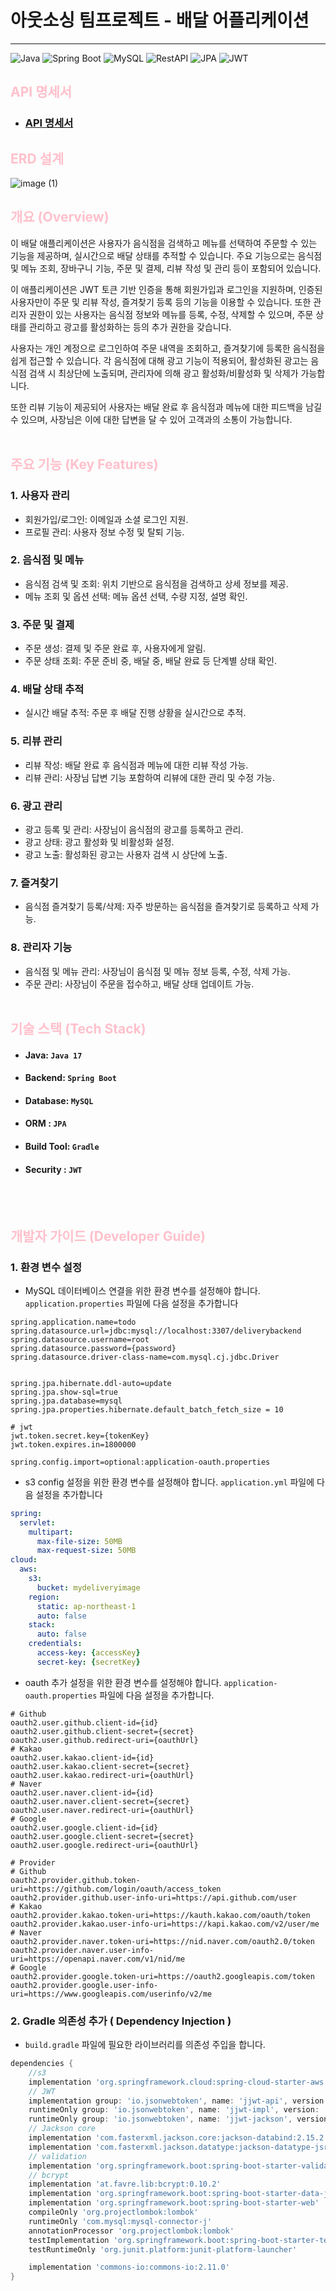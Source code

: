 # 아웃소싱 팀프로젝트 - 배달 어플리케이션

------------------------------------------------------------------------
![Java](https://img.shields.io/badge/Java-17-blue)
![Spring Boot](https://img.shields.io/badge/Spring%20Boot-3.3.4-brightgreen)
![MySQL](https://img.shields.io/badge/MySQL-8.0-lightblue)
![RestAPI](https://img.shields.io/badge/RestAPI-red)
![JPA](https://img.shields.io/badge/JPA-orange)
![JWT](https://img.shields.io/badge/JWT-blue)



## <span style="color: pink"> API 명세서
- ### [API 명세서](https://www.notion.so/teamsparta/12-12a2dc3ef5148094aa4bc1d46427d84a#12a2dc3ef51481edae09d1c02c9d635b)

## <span style="color: pink">  ERD 설계
![image (1)](https://github.com/user-attachments/assets/3cfe94e6-b215-4bd8-98b7-d2ef517e3833)

## <span style="color: pink"> 개요 (Overview)
이 배달 애플리케이션은 사용자가 음식점을 검색하고 메뉴를 선택하여 주문할 수 있는 기능을 제공하며, 실시간으로 배달 상태를 추적할 수 있습니다. 주요 기능으로는 음식점 및 메뉴 조회, 장바구니 기능, 주문 및 결제, 리뷰 작성 및 관리 등이 포함되어 있습니다.

이 애플리케이션은 JWT 토큰 기반 인증을 통해 회원가입과 로그인을 지원하며, 인증된 사용자만이 주문 및 리뷰 작성, 즐겨찾기 등록 등의 기능을 이용할 수 있습니다. 또한 관리자 권한이 있는 사용자는 음식점 정보와 메뉴를 등록, 수정, 삭제할 수 있으며, 주문 상태를 관리하고 광고를 활성화하는 등의 추가 권한을 갖습니다.

사용자는 개인 계정으로 로그인하여 주문 내역을 조회하고, 즐겨찾기에 등록한 음식점을 쉽게 접근할 수 있습니다. 각 음식점에 대해 광고 기능이 적용되어, 활성화된 광고는 음식점 검색 시 최상단에 노출되며, 관리자에 의해 광고 활성화/비활성화 및 삭제가 가능합니다.

또한 리뷰 기능이 제공되어 사용자는 배달 완료 후 음식점과 메뉴에 대한 피드백을 남길 수 있으며, 사장님은 이에 대한 답변을 달 수 있어 고객과의 소통이 가능합니다.
<br><br>
## <span style="color: pink"> 주요 기능 (Key Features)
### 1. 사용자 관리
- 회원가입/로그인: 이메일과 소셜 로그인 지원.
- 프로필 관리: 사용자 정보 수정 및 탈퇴 기능.
### 2. 음식점 및 메뉴
- 음식점 검색 및 조회: 위치 기반으로 음식점을 검색하고 상세 정보를 제공.
- 메뉴 조회 및 옵션 선택: 메뉴 옵션 선택, 수량 지정, 설명 확인.
### 3. 주문 및 결제
- 주문 생성: 결제 및 주문 완료 후, 사용자에게 알림.
- 주문 상태 조회: 주문 준비 중, 배달 중, 배달 완료 등 단계별 상태 확인.
### 4. 배달 상태 추적
- 실시간 배달 추적: 주문 후 배달 진행 상황을 실시간으로 추적.
### 5. 리뷰 관리
- 리뷰 작성: 배달 완료 후 음식점과 메뉴에 대한 리뷰 작성 가능.
- 리뷰 관리: 사장님 답변 기능 포함하여 리뷰에 대한 관리 및 수정 가능.
### 6. 광고 관리
- 광고 등록 및 관리: 사장님이 음식점의 광고를 등록하고 관리.
- 광고 상태: 광고 활성화 및 비활성화 설정.
- 광고 노출: 활성화된 광고는 사용자 검색 시 상단에 노출.
### 7. 즐겨찾기
- 음식점 즐겨찾기 등록/삭제: 자주 방문하는 음식점을 즐겨찾기로 등록하고 삭제 가능.
### 8. 관리자 기능
- 음식점 및 메뉴 관리: 사장님이 음식점 및 메뉴 정보 등록, 수정, 삭제 가능.
- 주문 관리: 사장님이 주문을 접수하고, 배달 상태 업데이트 가능.
  <br><br>
## <span style="color: pink"> 기술 스택 (Tech Stack)
- #### **Java**: `Java 17`
- #### **Backend**: `Spring Boot`
- #### **Database**: `MySQL`
- #### **ORM** : `JPA`
- #### **Build Tool**: `Gradle`
- #### **Security** : `JWT`
<br><br>
## <span style="color: pink"> 개발자 가이드 (Developer Guide)
### 1. 환경 변수 설정
- MySQL 데이터베이스 연결을 위한 환경 변수를 설정해야 합니다. `application.properties` 파일에 다음 설정을 추가합니다 <br>
```properties
spring.application.name=todo
spring.datasource.url=jdbc:mysql://localhost:3307/deliverybackend
spring.datasource.username=root
spring.datasource.password={password}
spring.datasource.driver-class-name=com.mysql.cj.jdbc.Driver


spring.jpa.hibernate.ddl-auto=update
spring.jpa.show-sql=true
spring.jpa.database=mysql
spring.jpa.properties.hibernate.default_batch_fetch_size = 10

# jwt
jwt.token.secret.key={tokenKey}
jwt.token.expires.in=1800000

spring.config.import=optional:application-oauth.properties
```
- s3 config 설정을 위한 환경 변수를 설정해야 합니다. `application.yml` 파일에 다음 설정을 추가합니다 <br>
```yml
spring:
  servlet:
    multipart:
      max-file-size: 50MB
      max-request-size: 50MB
cloud:
  aws:
    s3:
      bucket: mydeliveryimage
    region:
      static: ap-northeast-1
      auto: false
    stack:
      auto: false
    credentials:
      access-key: {accessKey}
      secret-key: {secretKey}
```
- oauth 추가 설정을 위한 환경 변수를 설정해야 합니다. `application-oauth.properties` 파일에 다음 설정을 추가합니다. <br>
```properties
# Github
oauth2.user.github.client-id={id}
oauth2.user.github.client-secret={secret}
oauth2.user.github.redirect-uri={oauthUrl}
# Kakao
oauth2.user.kakao.client-id={id}
oauth2.user.kakao.client-secret={secret}
oauth2.user.kakao.redirect-uri={oauthUrl}
# Naver
oauth2.user.naver.client-id={id}
oauth2.user.naver.client-secret={secret}
oauth2.user.naver.redirect-uri={oauthUrl}
# Google
oauth2.user.google.client-id={id}
oauth2.user.google.client-secret={secret}
oauth2.user.google.redirect-uri={oauthUrl}

# Provider
# Github
oauth2.provider.github.token-uri=https://github.com/login/oauth/access_token
oauth2.provider.github.user-info-uri=https://api.github.com/user
# Kakao
oauth2.provider.kakao.token-uri=https://kauth.kakao.com/oauth/token
oauth2.provider.kakao.user-info-uri=https://kapi.kakao.com/v2/user/me
# Naver
oauth2.provider.naver.token-uri=https://nid.naver.com/oauth2.0/token
oauth2.provider.naver.user-info-uri=https://openapi.naver.com/v1/nid/me
# Google
oauth2.provider.google.token-uri=https://oauth2.googleapis.com/token
oauth2.provider.google.user-info-uri=https://www.googleapis.com/userinfo/v2/me
```

### 2. Gradle 의존성 추가 ( Dependency Injection )
- `build.gradle` 파일에 필요한 라이브러리를 의존성 주입을 합니다.<br>
```build.gradle
dependencies {
    //s3
    implementation 'org.springframework.cloud:spring-cloud-starter-aws:2.2.1.RELEASE'
    // JWT
    implementation group: 'io.jsonwebtoken', name: 'jjwt-api', version: '0.11.5'
    runtimeOnly group: 'io.jsonwebtoken', name: 'jjwt-impl', version: '0.11.5'
    runtimeOnly group: 'io.jsonwebtoken', name: 'jjwt-jackson', version: '0.11.5'
    // Jackson core
    implementation 'com.fasterxml.jackson.core:jackson-databind:2.15.2'
    implementation 'com.fasterxml.jackson.datatype:jackson-datatype-jsr310:2.15.2'
    // validation
    implementation 'org.springframework.boot:spring-boot-starter-validation'
    // bcrypt
    implementation 'at.favre.lib:bcrypt:0.10.2'
    implementation 'org.springframework.boot:spring-boot-starter-data-jpa'
    implementation 'org.springframework.boot:spring-boot-starter-web'
    compileOnly 'org.projectlombok:lombok'
    runtimeOnly 'com.mysql:mysql-connector-j'
    annotationProcessor 'org.projectlombok:lombok'
    testImplementation 'org.springframework.boot:spring-boot-starter-test'
    testRuntimeOnly 'org.junit.platform:junit-platform-launcher'

    implementation 'commons-io:commons-io:2.11.0'
}

```
